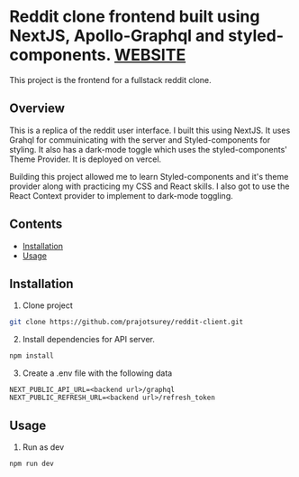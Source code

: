 # Reddit clone frontend built using NextJS, Apollo-Graphql and styled-components. [WEBSITE](https://reddit-client-nu.vercel.app/)

This project is the frontend for a fullstack reddit clone. 

## Overview
This is a replica of the reddit user interface. I built this using NextJS. It uses Grahql for commuinicating with the server and Styled-components for styling. It also has a dark-mode toggle which uses the styled-components' Theme Provider. It is deployed on vercel.

Building this project allowed me to learn Styled-components and it's theme provider along with practicing my CSS and React skills. I also got to use the React Context provider to implement to dark-mode toggling. 

## Contents

* [Installation](#user-content-installation)
* [Usage](#user-content-usage)

## Installation

1. Clone project

```bash
git clone https://github.com/prajotsurey/reddit-client.git
```

2. Install dependencies for API server.

```bash
npm install
```

3. Create a .env file with the following data
```
NEXT_PUBLIC_API_URL=<backend url>/graphql
NEXT_PUBLIC_REFRESH_URL=<backend url>/refresh_token
```
## Usage

1. Run as dev

```bash
npm run dev
```
